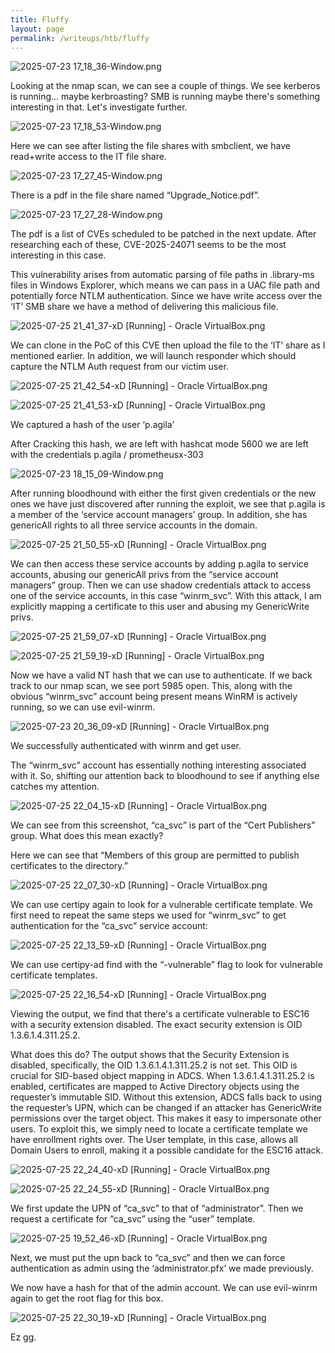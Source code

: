 ```yaml
---
title: Fluffy 
layout: page
permalink: /writeups/htb/fluffy
---
```


![2025-07-23 17_18_36-Window.png](attachment:4ad43588-fea3-4a08-84c0-a50378e82ca0:2025-07-23_17_18_36-Window.png)

Looking at the nmap scan, we can see a couple of things. We see kerberos is running… maybe kerbroasting? SMB is running maybe there's something interesting in that. Let's investigate further. 

![2025-07-23 17_18_53-Window.png](attachment:c847597f-ef17-4b46-bb88-d123c002b182:2025-07-23_17_18_53-Window.png)

Here we can see after listing the file shares with smbclient, we have read+write access to the IT file share. 

![2025-07-23 17_27_45-Window.png](attachment:6f009e57-a030-442a-b2f0-1a8d43295c5a:2025-07-23_17_27_45-Window.png)

There is a pdf in the file share named “Upgrade_Notice.pdf”. 

![2025-07-23 17_27_28-Window.png](attachment:dda69f7c-8695-4738-abbb-3c49f1d07835:2025-07-23_17_27_28-Window.png)

The pdf is a list of CVEs scheduled to be patched in the next update. After researching each of these, CVE-2025-24071 seems to be the most interesting in this case. 

This vulnerability arises from automatic parsing of file paths in .library-ms files in Windows Explorer, which means we can pass in a UAC file path and potentially force NTLM authentication. Since we have write access over the ‘IT’ SMB share we have a method of delivering this malicious file.

![2025-07-25 21_41_37-xD [Running] - Oracle VirtualBox.png](attachment:bdfd19f1-3696-417d-855c-ab2cbb53d499:2025-07-25_21_41_37-xD_Running_-_Oracle_VirtualBox.png)

We can clone in the PoC of this CVE then upload the file to the ‘IT’ share as I mentioned earlier. In addition, we will launch responder which should capture the NTLM Auth request from our victim user. 

![2025-07-25 21_42_54-xD [Running] - Oracle VirtualBox.png](attachment:fe8d4bcc-0c66-4e36-ac2b-1aa7cae663a4:80ed3f69-ecdc-4059-8921-ae91f62cd8ac.png)

![2025-07-25 21_41_53-xD [Running] - Oracle VirtualBox.png](attachment:b220016f-297b-48a1-85d8-06ded83d9506:2025-07-25_21_41_53-xD_Running_-_Oracle_VirtualBox.png)

We captured a hash of the user ‘p.agila’

After Cracking this hash, we are left with hashcat mode 5600 we are left with the credentials p.agila / prometheusx-303

![2025-07-23 18_15_09-Window.png](attachment:1eaa9b36-f16f-459e-9c54-8347c3c04998:2025-07-23_18_15_09-Window.png)

After running bloodhound with either the first given credentials or the new ones we have just discovered after running the exploit, we see that p.agila is a member of the ‘service account managers’ group. In addition, she has genericAll rights to all three service accounts in the domain. 

![2025-07-25 21_50_55-xD [Running] - Oracle VirtualBox.png](attachment:d7cf2c15-fd5d-4a76-a39c-9f3e64ba8cec:2025-07-25_21_50_55-xD_Running_-_Oracle_VirtualBox.png)

We can then access these service accounts by adding p.agila to service accounts, abusing our genericAll privs from the “service account managers” group. Then we can use shadow credentials attack to access one of the service accounts, in this case “winrm_svc”. With this attack, I am explicitly mapping a certificate to this user and abusing my GenericWrite privs.

![2025-07-25 21_59_07-xD [Running] - Oracle VirtualBox.png](attachment:71334c2b-ddcb-4446-a58f-89da385415c6:2025-07-25_21_59_07-xD_Running_-_Oracle_VirtualBox.png)

![2025-07-25 21_59_19-xD [Running] - Oracle VirtualBox.png](attachment:957bcbd7-3491-4c1c-b485-e45c74de2a94:2025-07-25_21_59_19-xD_Running_-_Oracle_VirtualBox.png)

Now we have a valid NT hash that we can use to authenticate. If we back track to our nmap scan, we see port 5985 open. This, along with the obvious “winrm_svc” account being present means WinRM is actively running, so we can use evil-winrm.

![2025-07-23 20_36_09-xD [Running] - Oracle VirtualBox.png](attachment:f624eae8-19b5-4e80-ba2a-03875cd1cf2b:2025-07-23_20_36_09-xD_Running_-_Oracle_VirtualBox.png)

We successfully authenticated with winrm and get user. 

The “winrm_svc” account has essentially nothing interesting associated with it. So, shifting our attention back to bloodhound to see if anything else catches my attention. 

![2025-07-25 22_04_15-xD [Running] - Oracle VirtualBox.png](attachment:9e279d14-19fb-4b7d-8466-a8715e78e512:2025-07-25_22_04_15-xD_Running_-_Oracle_VirtualBox.png)

We can see from this screenshot, “ca_svc” is part of the “Cert Publishers” group. What does this mean exactly?

Here we can see that “Members of this group are permitted to publish certificates to the directory.”

![2025-07-25 22_07_30-xD [Running] - Oracle VirtualBox.png](attachment:57131e1c-6ec8-413c-9db3-580845ec97dc:2025-07-25_22_07_30-xD_Running_-_Oracle_VirtualBox.png)

We can use certipy again to look for a vulnerable certificate template. We first need to repeat the same steps we used for “winrm_svc” to get authentication for the “ca_svc” service account:

![2025-07-25 22_13_59-xD [Running] - Oracle VirtualBox.png](attachment:f13db534-7b6f-4e69-9cde-1b636c6c49ee:2025-07-25_22_13_59-xD_Running_-_Oracle_VirtualBox.png)

We can use certipy-ad find with the “-vulnerable” flag to look for vulnerable certificate templates. 

![2025-07-25 22_16_54-xD [Running] - Oracle VirtualBox.png](attachment:ecc8914c-64a5-4c5e-8e91-429e73ed93c6:2025-07-25_22_16_54-xD_Running_-_Oracle_VirtualBox.png)

Viewing the output, we find that there's a certificate vulnerable to ESC16 with a security extension disabled. The exact security extension is OID 1.3.6.1.4.311.25.2.

What does this do? 
The output shows that the Security Extension is disabled, specifically, the OID 1.3.6.1.4.1.311.25.2 is not set. This OID is crucial for SID-based object mapping in ADCS. When 1.3.6.1.4.1.311.25.2 is enabled, certificates are mapped to Active Directory objects using the requester’s immutable SID. Without this extension, ADCS falls back to using the requester’s UPN, which can be changed if an attacker has GenericWrite permissions over the target object. This makes it easy to impersonate other users. To exploit this, we simply need to locate a certificate template we have enrollment rights over. The User template, in this case, allows all Domain Users to enroll, making it a possible candidate for the ESC16 attack.

![2025-07-25 22_24_40-xD [Running] - Oracle VirtualBox.png](attachment:591f6341-3559-4dc1-8195-538d2b2d4304:2025-07-25_22_24_40-xD_Running_-_Oracle_VirtualBox.png)

![2025-07-25 22_24_55-xD [Running] - Oracle VirtualBox.png](attachment:2ed15120-6456-42af-9b6a-17cc4e2f6fe3:2025-07-25_22_24_55-xD_Running_-_Oracle_VirtualBox.png)

We first update the UPN of “ca_svc” to that of “administrator”. Then we request a certificate for “ca_svc” using the “user” template. 

![2025-07-25 19_52_46-xD [Running] - Oracle VirtualBox.png](attachment:74cb0aac-8ec5-4a68-9634-308509fadd3d:e3680d7d-4a88-41c4-bd74-fc75aa2bf62e.png)

Next, we must put the upn back to “ca_svc” and then we can force authentication as admin using the ‘administrator.pfx’ we made previously. 

We now have a hash for that of the admin account. We can use evil-winrm again to get the root flag for this box. 

![2025-07-25 22_30_19-xD [Running] - Oracle VirtualBox.png](attachment:6dd7eb9a-7d9e-44e1-9adc-8fc2a560c663:2025-07-25_22_30_19-xD_Running_-_Oracle_VirtualBox.png)

Ez gg.
